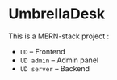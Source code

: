 # UmbrellaDesk

This is a MERN-stack project :

- `UD` – Frontend
- `UD admin` – Admin panel
- `UD server` – Backend

